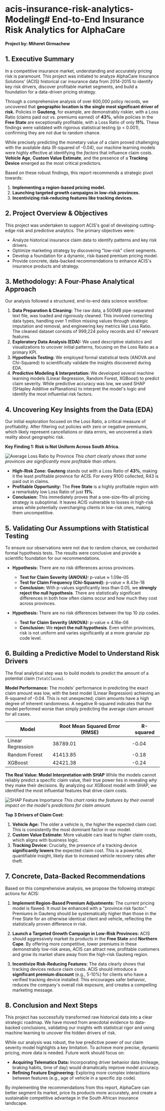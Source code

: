 # acis-insurance-risk-analytics-Modeling# End-to-End Insurance Risk Analytics for AlphaCare

**Project by: Miheret Girmachew**

## 1. Executive Summary

In a competitive insurance market, understanding and accurately pricing risk is paramount. This project was initiated to analyze AlphaCare Insurance Solutions' (ACIS) historical car insurance data from 2014-2015 to identify key risk drivers, discover profitable market segments, and build a foundation for a data-driven pricing strategy.

Through a comprehensive analysis of over 600,000 policy records, we uncovered that **geographic location is the single most significant driver of risk.** Policies in **Gauteng**, for example, are demonstrably riskier, with a Loss Ratio (claims paid out vs. premiums earned) of **43%**, while policies in the **Free State** are exceptionally profitable, with a Loss Ratio of only **11%**. These findings were validated with rigorous statistical testing (p < 0.001), confirming they are not due to random chance.

While precisely predicting the monetary value of a claim proved challenging with the available data (R-squared of -0.04), our machine learning models were highly effective at identifying the *factors* that influence claim costs. **Vehicle Age**, **Custom Value Estimate**, and the presence of a **Tracking Device** emerged as the most critical predictors.

Based on these robust findings, this report recommends a strategic pivot towards:
1.  **Implementing a region-based pricing model.**
2.  **Launching targeted growth campaigns in low-risk provinces.**
3.  **Incentivizing risk-reducing features like tracking devices.**

## 2. Project Overview & Objectives

This project was undertaken to support ACIS's goal of developing cutting-edge risk and predictive analytics. The primary objectives were:
*   Analyze historical insurance claim data to identify patterns and key risk drivers.
*   Optimize marketing strategy by discovering "low-risk" client segments.
*   Develop a foundation for a dynamic, risk-based premium pricing model.
*   Provide concrete, data-backed recommendations to enhance ACIS's insurance products and strategy.

## 3. Methodology: A Four-Phase Analytical Approach

Our analysis followed a structured, end-to-end data science workflow:

1.  **Data Preparation & Cleaning:** The raw data, a 500MB pipe-separated text file, was loaded and rigorously cleaned. This involved correcting data types, handling over 1 million missing values through strategic imputation and removal, and engineering key metrics like Loss Ratio. The cleaned dataset consists of 999,224 policy records and 47 relevant features.
2.  **Exploratory Data Analysis (EDA):** We used descriptive statistics and visualizations to uncover initial patterns, focusing on the Loss Ratio as a primary KPI.
3.  **Hypothesis Testing:** We employed formal statistical tests (ANOVA and Chi-Squared) to scientifically validate the insights discovered during EDA.
4.  **Predictive Modeling & Interpretation:** We developed several machine learning models (Linear Regression, Random Forest, XGBoost) to predict claim severity. While predictive accuracy was low, we used SHAP (SHapley Additive exPlanations) to interpret the model's logic and identify the most influential risk factors.

## 4. Uncovering Key Insights from the Data (EDA)

Our initial exploration focused on the Loss Ratio, a critical measure of profitability. After filtering out policies with zero or negative premiums, which likely represent cancellations or data errors, we uncovered a stark reality about geographic risk.

**Key Finding 1: Risk is Not Uniform Across South Africa.**

![Average Loss Ratio by Province](images/loss_ratio_by_province.png)
*This chart clearly shows that some provinces are significantly more profitable than others.*

*   **High-Risk Zone:** **Gauteng** stands out with a Loss Ratio of **43%**, making it the least profitable province for ACIS. For every R100 collected, R43 is paid out in claims.
*   **Profitable Opportunity:** The **Free State** is a highly profitable region with a remarkably low Loss Ratio of just **11%**.
*   **Conclusion:** This immediately proves that a one-size-fits-all pricing strategy is suboptimal. It leaves ACIS vulnerable to losses in high-risk areas while potentially overcharging clients in low-risk ones, making them uncompetitive.

## 5. Validating Our Assumptions with Statistical Testing

To ensure our observations were not due to random chance, we conducted formal hypothesis tests. The results were conclusive and provide a scientific foundation for our recommendations.

*   **Hypothesis:** There are no risk differences across provinces.
    *   **Test for Claim Severity (ANOVA):** p-value ≈ 1.09e-05
    *   **Test for Claim Frequency (Chi-Squared):** p-value ≈ 8.43e-18
    *   **Conclusion:** With p-values significantly less than 0.05, we **strongly reject the null hypothesis**. There are statistically significant differences in both how often claims occur and how much they cost across provinces.

*   **Hypothesis:** There are no risk differences between the top 10 zip codes.
    *   **Test for Claim Severity (ANOVA):** p-value ≈ 4.16e-08
    *   **Conclusion:** We **reject the null hypothesis**. Even within provinces, risk is not uniform and varies significantly at a more granular zip code level.

## 6. Building a Predictive Model to Understand Risk Drivers

The final analytical step was to build models to predict the amount of a potential claim (`TotalClaims`).

**Model Performance:**
The models' performance in predicting the exact claim amount was low, with the best model (Linear Regression) achieving an R-squared of -0.04. This is not unexpected; claim amounts have a high degree of inherent randomness. A negative R-squared indicates that the model performed worse than simply predicting the average claim amount for all cases.

| Model               | Root Mean Squared Error (RMSE) | R-squared |
| ------------------- | ------------------------------ | --------- |
| Linear Regression   | 38789.01                       | -0.04     |
| Random Forest       | 41413.85                       | -0.18     |
| XGBoost             | 42421.38                       | -0.24     |

**The Real Value: Model Interpretation with SHAP**
While the models cannot reliably predict a specific claim value, their true power lies in revealing *why* they make their decisions. By analyzing our XGBoost model with SHAP, we identified the most influential features that drive claim costs.

![SHAP Feature Importance](images/shap_feature_importance.png)
*This chart ranks the features by their overall impact on the model's predictions for claim amount.*

**Top 3 Drivers of Claim Cost:**
1.  **Vehicle Age:** The older a vehicle is, the higher the expected claim cost. This is consistently the most dominant factor in our model.
2.  **Custom Value Estimate:** More valuable cars lead to higher claim costs, which aligns with business logic.
3.  **Tracking Device:** Crucially, the presence of a tracking device **significantly lowers** the expected claim cost. This is a powerful, quantifiable insight, likely due to increased vehicle recovery rates after theft.

## 7. Concrete, Data-Backed Recommendations

Based on this comprehensive analysis, we propose the following strategic actions for ACIS:

1.  **Implement Region-Based Premium Adjustments:** The current pricing model is flawed. It must be enhanced with a "province risk factor." Premiums in Gauteng should be systematically higher than those in the Free State for an otherwise identical client and vehicle, reflecting the statistically proven difference in risk.

2.  **Launch a Targeted Growth Campaign in Low-Risk Provinces:** ACIS should aggressively market its products in the **Free State** and **Northern Cape**. By offering more competitive, lower premiums in these demonstrably low-risk areas, ACIS can attract new, profitable customers and grow its market share away from the high-risk Gauteng region.

3.  **Incentivize Risk-Reducing Features:** The data clearly shows that tracking devices reduce claim costs. ACIS should introduce a **significant premium discount** (e.g., 5-10%) for clients who have a verified tracking device installed. This encourages safer behavior, reduces the company's overall risk exposure, and creates a compelling marketing message.

## 8. Conclusion and Next Steps

This project has successfully transformed raw historical data into a clear strategic roadmap. We have moved from anecdotal evidence to data-backed conclusions, validating our insights with statistical rigor and using machine learning to uncover the hidden drivers of risk.

While our analysis was robust, the low predictive power of our claim severity model highlights a key limitation. To achieve more precise, dynamic pricing, more data is needed. Future work should focus on:
*   **Acquiring Telematics Data:** Incorporating driver behavior data (mileage, braking habits, time of day) would dramatically improve model accuracy.
*   **Refining Feature Engineering:** Exploring more complex interactions between features (e.g., age of vehicle in a specific zip code).

By implementing the recommendations from this report, AlphaCare can better segment its market, price its products more accurately, and create a sustainable competitive advantage in the South African insurance landscape.
